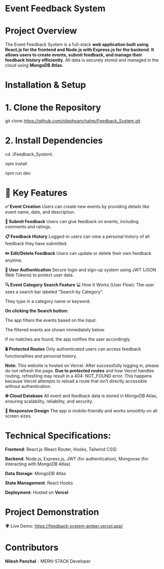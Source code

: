 # Event Feedback System

# Project Overview
The Event Feedback System is a full-stack **web application built using React.js for the frontend and Node.js with Express.js for the backend**. **It allows users to create events, submit feedback, and manage their feedback history efficiently**. All data is securely stored and managed in the cloud using **MongoDB Atlas**.

# Installation & Setup

# 1. Clone the Repository
git clone https://github.com/nileshpanchalnp/Feedback_System.git

# 2. Install Dependencies
cd .\Feedback_System\

npm install

npm run dev

# 🔑 Key Features
**✅ Event Creation**
Users can create new events by providing details like event name, date, and description.

**📝 Submit Feedback**
Users can give feedback on events, including comments and ratings.

**📋 Feedback History**
Logged-in users can view a personal history of all feedback they have submitted.

**✏️ Edit/Delete Feedback**
Users can update or delete their own feedback anytime.

**🔐 User Authentication**
Secure login and sign-up system using JWT (JSON Web Tokens) to protect user data.

**🔍 Event Category Search Feature**
💻 How It Works (User Flow):
The user sees a search bar labeled "Search by Category".

They type in a category name or keyword.

**On clicking the Search button:**

The app filters the events based on the input.

The filtered events are shown immediately below.

If no matches are found, the app notifies the user accordingly.

**🔒 Protected Routes**
Only authenticated users can access feedback functionalities and personal history.

**Note:**
This website is hosted on Vercel. After successfully logging in, please do not refresh the page. **Due to protected routes** and how Vercel handles routing, refreshing may result in a 404: NOT_FOUND error. This happens because Vercel attempts to reload a route that isn’t directly accessible without authentication.

**🌐 Cloud Database**
All event and feedback data is stored in MongoDB Atlas, ensuring scalability, reliability, and security.

**📱 Responsive Design** 
The app is mobile-friendly and works smoothly on all screen sizes.

# Technical Specifications:
  **Frontend**: React.js (React Router, Hooks, Tailwind CSS)
  
  **Backend**: Node.js, Express.js, JWT (for authentication), Mongoose (for interacting with MongoDB Atlas)
  
  **Data Storage**: MongoDB Atlas
  
  **State Management**: React Hooks
  
  **Deployment**: Hosted on **Vercel** 


# Project Demonstration

🌍 Live Demo: https://feedback-system-amber.vercel.app/

# Contributors
**Nilesh Panchal** - MERN-STACK Developer

